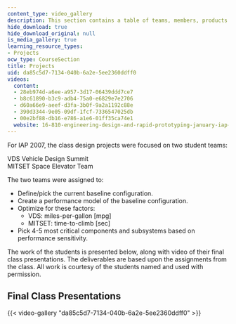 ```yaml
---
content_type: video_gallery
description: This section contains a table of teams, members, products and deliverables.
hide_download: true
hide_download_original: null
is_media_gallery: true
learning_resource_types:
- Projects
ocw_type: CourseSection
title: Projects
uid: da85c5d7-7134-040b-6a2e-5ee2360ddff0
videos:
  content:
  - 28eb974d-a6ee-a957-3d17-06439ddd7ce7
  - b8c61890-b3c9-adb4-75a0-e6829e7e2706
  - d60a66e9-aeef-d3fa-3b0f-9a2a1192c88e
  - 390d3344-9e05-09df-1fcf-7336547025db
  - 00e2bf88-db16-e786-a1e6-01ff35ca74e1
  website: 16-810-engineering-design-and-rapid-prototyping-january-iap-2007
---
```


For IAP 2007, the class design projects were focused on two student teams:

VDS Vehicle Design Summit  
MITSET Space Elevator Team

The two teams were assigned to:

*   Define/pick the current baseline configuration.
*   Create a performance model of the baseline configuration.
*   Optimize for these factors:
    *   VDS: miles-per-gallon \[mpg\]
    *   MITSET: time-to-climb \[sec\]
*   Pick 4-5 most critical components and subsystems based on performance sensitivity.

The work of the students is presented below, along with video of their final class presentations. The deliverables are based upon the assignments from the class. All work is courtesy of the students named and used with permission.

Final Class Presentations
-------------------------

{{< video-gallery "da85c5d7-7134-040b-6a2e-5ee2360ddff0" >}}

